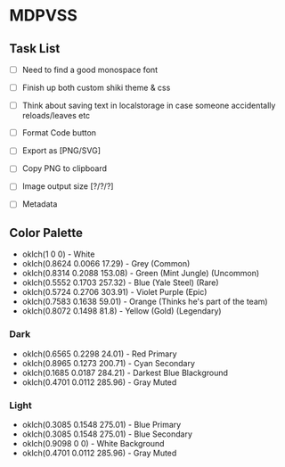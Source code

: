# MDPVSS

## Task List

- [ ] Need to find a good monospace font
- [ ] Finish up both custom shiki theme & css
- [ ] Think about saving text in localstorage in case someone accidentally reloads/leaves etc

- [ ] Format Code button
- [ ] Export as [PNG/SVG]
- [ ] Copy PNG to clipboard
- [ ] Image output size [?/?/?]

- [ ] Metadata

## Color Palette

- oklch(1 0 0) - White
- oklch(0.8624 0.0066 17.29) - Grey (Common)
- oklch(0.8314 0.2088 153.08) - Green (Mint Jungle) (Uncommon)
- oklch(0.5552 0.1703 257.32) - Blue (Yale Steel) (Rare)
- oklch(0.5724 0.2706 303.91) - Violet Purple (Epic)
- oklch(0.7583 0.1638 59.01) - Orange (Thinks he's part of the team)
- oklch(0.8072 0.1498 81.8) - Yellow (Gold) (Legendary)

### Dark

- oklch(0.6565 0.2298 24.01) - Red Primary
- oklch(0.8965 0.1273 200.71) - Cyan Secondary
- oklch(0.1685 0.0187 284.21) - Darkest Blue Blackground
- oklch(0.4701 0.0112 285.96) - Gray Muted

### Light

- oklch(0.3085 0.1548 275.01) - Blue Primary
- oklch(0.3085 0.1548 275.01) - Blue Secondary
- oklch(0.9098 0 0) - White Background
- oklch(0.4701 0.0112 285.96) - Gray Muted

